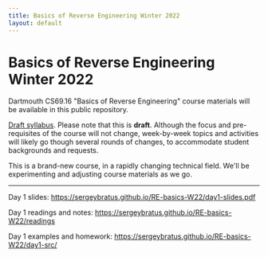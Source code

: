 ```yaml
---
title: Basics of Reverse Engineering Winter 2022
layout: default
---
```


<h1>Basics of Reverse Engineering Winter 2022</h1>

<p>Dartmouth CS69.16 "Basics of Reverse Engineering" course materials will be available in this public repository.

<p><a href="syllabus-draft.pdf">Draft syllabus</a>. Please note that this is <b>draft</b>. 
Although the focus and pre-requisites of the course will not change, week-by-week topics and activities will likely go though several rounds of changes, to accommodate student backgrounds and requests.

<p>This is a brand-new course, in a rapidly changing technical field. We'll be experimenting and adjusting course materials as we go.

----

Day 1 slides: <https://sergeybratus.github.io/RE-basics-W22/day1-slides.pdf>

Day 1 readings and notes: <https://sergeybratus.github.io/RE-basics-W22/readings>

Day 1 examples and homework: <https://sergeybratus.github.io/RE-basics-W22/day1-src/>

